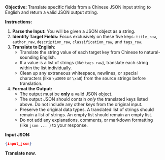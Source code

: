 **Objective:**
Translate specific fields from a Chinese JSON input string to English and return a valid JSON output string.

**Instructions:**
1.  **Parse the Input:** You will be given a JSON object as a string.
2.  **Identify Target Fields:** Focus exclusively on these five keys: `title_raw`, `author_raw`, `description_raw`, `classification_raw`, and `tags_raw`.
3.  **Translate to English:**
    * Translate the string value of each target key from Chinese to natural-sounding English.
    * If a value is a list of strings (like `tags_raw`), translate each string within the list individually.
    * Clean up any extraneous whitespace, newlines, or special characters (like `\u3000` or `\xa0`) from the source strings before translation.
4.  **Format the Output:**
    * The output must be **only** a valid JSON object.
    * The output JSON should contain *only* the translated keys listed above. Do not include any other keys from the original input.
    * Preserve the original data types. A translated list of strings should remain a list of strings. An empty list should remain an empty list.
    * Do not add any explanations, comments, or markdown formatting (like ```json ... ```) to your response.

**Input JSON:**
```json
{input_json}
```

**Translate now.**